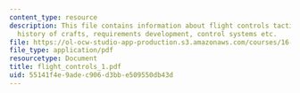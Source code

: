 ```yaml
---
content_type: resource
description: This file contains information about flight controls tactical methods,
  history of crafts, requirements development, control systems etc.
file: https://ol-ocw-studio-app-production.s3.amazonaws.com/courses/16-885j-aircraft-systems-engineering-fall-2004/55141f4e9adec906d3bbe509550db43d_flight_controls_1.pdf
file_type: application/pdf
resourcetype: Document
title: flight_controls_1.pdf
uid: 55141f4e-9ade-c906-d3bb-e509550db43d
---
```

